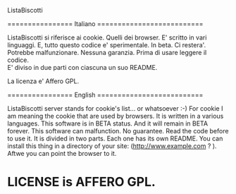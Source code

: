 ListaBiscotti 

================ Italiano ==========================

ListaBiscotti si riferisce ai cookie. Quelli dei browser. 
E' scritto in vari linguaggi. E, tutto questo codice e' sperimentale. In beta. Ci restera'. Potrebbe malfunzionare. Nessuna garanzia. 
Prima di usare leggere il codice.  
E' diviso in due parti con ciascuna un suo README. 

La licenza e' Affero GPL. 

================ English  ==========================


ListaBiscotti server stands for cookie's list... or whatsoever :-) For cookie I am meaning the cookie that are used by browsers. 
It is written in a various languages.  This software is in BETA status. And it will remain in BETA forever. This software can malfunction. No guarantee. 
Read the code before to use it. 
It is divided in two parts. Each one has its own README. 
You can install this thing in a directory of your site: (http://www.example.com ? ). Aftwe you can point the browser to it. 

LICENSE is AFFERO GPL. 
=====================================================
